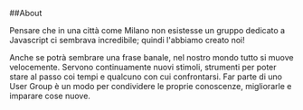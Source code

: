 ##About

Pensare che in una città come Milano non esistesse un gruppo dedicato a Javascript ci sembrava incredibile; quindi l'abbiamo creato noi!

Anche se potrà sembrare una frase banale, nel nostro mondo tutto si muove velocemente. Servono continuamente nuovi stimoli, strumenti per poter stare al passo coi tempi e qualcuno con cui confrontarsi. Far parte di uno User Group è un modo per condividere le proprie conoscenze, migliorarle e imparare cose nuove.

